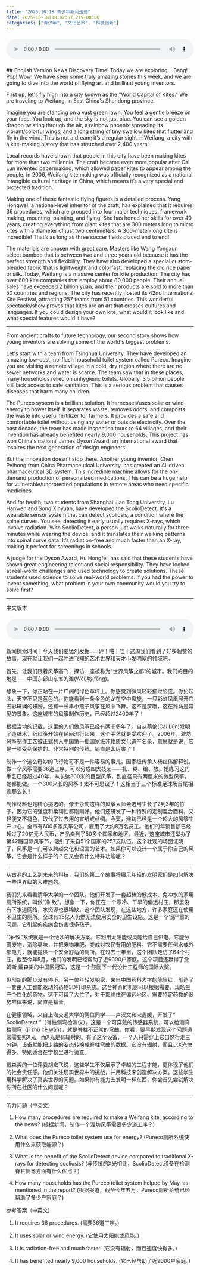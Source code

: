 ```yaml
---
title: "2025.10.18 青少年新闻速递"
date: 2025-10-18T18:02:57.219+08:00
categories: ["青少年", "文化艺术", "科技创新"]
---
```

<audio controls style="width: 100%; max-width: 900px; margin: 1.5em 0; display: block;">
<source src="/mp3/teen_news/20251018.en.wav" type="audio/wav">
</audio>
## English Version
News Discovery Time! Today we are exploring... Bang! Pop! Wow! We have seen some truly amazing stories this week, and we are going to dive into the world of flying art and brilliant young inventors.

First up, let's fly high into a city known as the "World Capital of Kites." We are traveling to Weifang, in East China's Shandong province.

Imagine you are standing on a vast green lawn. You feel a gentle breeze on your face. You look up, and the sky is not just blue. You can see a golden dragon twisting through the air, a rainbow phoenix spreading its vibrant/colorful wings, and a long string of tiny swallow kites that flutter and fly in the wind. This is not a dream; it’s a regular sight in Weifang, a city with a kite-making history that has stretched over 2,400 years!

Local records have shown that people in this city have been making kites for more than two millennia. The craft became even more popular after Cai Lun invented papermaking, which allowed paper kites to appear among the people. In 2006, Weifang kite making was officially recognized as a national intangible cultural heritage in China, which means it’s a very special and protected tradition.

Making one of these fantastic flying figures is a detailed process. Yang Hongwei, a national-level inheritor of the craft, has explained that it requires 36 procedures, which are grouped into four major techniques: framework making, mounting, painting, and flying. She has honed her skills for over 40 years, creating everything from giant kites that are 300 meters long to micro kites with a diameter of just two centimeters. A 300-meter-long kite is incredible! That’s as long as three soccer fields placed end to end!

The materials are chosen with great care. Masters like Wang Yongxun select bamboo that is between two and three years old because it has the perfect strength and flexibility. They have also developed a special custom-blended fabric that is lightweight and colorfast, replacing the old rice paper or silk. Today, Weifang is a massive center for kite production. The city has over 600 kite companies that employ about 80,000 people. Their annual sales have exceeded 2 billion yuan, and their products are sold to more than 50 countries and regions. The city has recently hosted its 42nd International Kite Festival, attracting 257 teams from 51 countries. This wonderful spectacle/show proves that kites are an art that crosses cultures and languages. If you could design your own kite, what would it look like and what special features would it have?

***

From ancient crafts to future technology, our second story shows how young inventors are solving some of the world's biggest problems.

Let's start with a team from Tsinghua University. They have developed an amazing low-cost, no-flush household toilet system called Pureco. Imagine you are visiting a remote village in a cold, dry region where there are no sewer networks and water is scarce. The team saw that in these places, many households relied on unhygienic toilets. Globally, 3.5 billion people still lack access to safe sanitation. This is a serious problem that causes diseases that harm many children.

The Pureco system is a brilliant solution. It harnesses/uses solar or wind energy to power itself. It separates waste, removes odors, and composts the waste into useful fertilizer for farmers. It provides a safe and comfortable toilet without using any water or outside electricity. Over the past decade, the team has made inspection tours to 64 villages, and their invention has already benefited nearly 9,000 households. This project has won China's national James Dyson Award, an international award that inspires the next generation of design engineers.

But the innovation doesn't stop there. Another young inventor, Chen Peihong from China Pharmaceutical University, has created an AI-driven pharmaceutical 3D system. This incredible machine allows for the on-demand production of personalized medications. This can be a huge help for vulnerable/unprotected populations in remote areas who need specific medicines.

And for health, two students from Shanghai Jiao Tong University, Lu Hanwen and Song Xinyuan, have developed the ScolioDetect. It's a wearable sensor system that can detect scoliosis, a condition where the spine curves. You see, detecting it early usually requires X-rays, which involve radiation. With ScolioDetect, a person just walks naturally for three minutes while wearing the device, and it translates their walking patterns into spinal curve data. It’s radiation-free and much faster than an X-ray, making it perfect for screenings in schools.

A judge for the Dyson Award, Hu Hongfei, has said that these students have shown great engineering talent and social responsibility. They have looked at real-world challenges and used technology to create solutions. These students used science to solve real-world problems. If you had the power to invent something, what problem in your own community would you try to solve first?

  ---
  中文版本
<audio controls style="width: 100%; max-width: 900px; margin: 1.5em 0; display: block;">
    <source src="/mp3/teen_news/20251018.cn.wav"
  type="audio/wav">
  </audio>
  新闻探索时间！今天我们要猛烈发掘……砰！啪！哇！这周我们看到了好多超赞的故事，现在就让我们一起冲进飞翔的艺术世界和天才小发明家的领域吧。

首先，让我们跟着风筝高飞，探访一座被称为“世界风筝之都”的城市。我们的目的地是——中国东部山东省的潍(Wéi)坊(fāng)。

想象一下，你正站在一片广阔的绿色草坪上。你感觉到微风轻轻拂过脸庞。你抬起头，天空不只是蓝色的。你能看到一条金色的龙在空中盘旋，一只彩虹凤凰展开它五彩斑斓的翅膀，还有一长串小燕子风筝在风中飞舞。这不是梦哦，这在潍坊是常见的景象。这座城市的风筝制作历史，已经超过2400年了！

根据当地的记载，这里的人们做风筝已经有两千多年了。自从蔡伦(Cài Lún)发明了造纸术，纸风筝开始在民间流行起来，这个手艺就更受欢迎了。2006年，潍坊风筝制作工艺被正式列入中国第一批国家级非物质文化遗产名录，意思就是说，它是一项受到保护的、非常特别的传统。简直是太厉害了！

制作一个这么奇妙的飞行物可不是一件容易的事儿。国家级传承人杨红伟解释说，做一个风筝需要36道工序，可以分成四大技艺——扎、糊、绘、放。她练习这门手艺已经超过40年，从长达300米的巨型风筝，到直径只有两厘米的微型风筝，她都能做。一个300米长的风筝！太不可思议了！这相当于三个标准足球场首尾相连那么长！

制作材料也是精心挑选的。像王永勋这样的风筝大师会选用生长了2到3年的竹子，因为它的强度和柔韧性都刚刚好。他们还研发了一种特殊的定制混合面料，又轻便又不褪色，取代了过去用的宣纸或丝绸。今天，潍坊已经是一个超大的风筝生产中心。全市有600多家风筝公司，雇用了大约8万名员工。他们的年销售额已经超过了20亿元人民币，产品卖到了50多个国家和地区。最近，这座城市还举办了第42届国际风筝节，吸引了来自51个国家的257支队伍。这个壮观的场面证明了，风筝是一门可以跨越文化和语言的艺术。如果你可以设计一个属于你自己的风筝，它会是什么样子的？它又会有什么特殊功能呢？

***

从古老的工艺到未来的科技，我们的第二个故事将展示年轻的发明家们是如何解决一些世界级的大难题的。

我们先来看看清华大学的一个团队。他们开发了一套超棒的低成本、免冲水的家用厕所系统，叫做“净·致”。想象一下，你正在一个寒冷、干旱的偏远村庄，那里没有下水道网络，水资源也很稀缺。这个团队发现，在这些地方，许多家庭还在使用不卫生的厕所。全球有35亿人仍然无法使用安全的卫生设施。这是一个很严重的问题，它引起的疾病会伤害很多孩子。

“净·致”系统就是一个绝妙的解决方案。它利用太阳能或风能给自己供电。它能分离废物，消除臭味，并把废物堆肥，变成对农民有用的肥料。它不需要任何水或外部电力，就能提供一个安全舒适的厕所。在过去十年里，这个团队走访了64个村庄，截至今年5月，他们的发明已经帮助了近9000户家庭。这个项目还赢得了詹姆斯·戴森奖的中国区冠军，这是一个鼓励下一代设计工程师的国际大奖。

但创新的脚步没有停下。另一位年轻发明家，来自中国药科大学的陈培红，创造了一套由人工智能驱动的药物3D打印系统。这台神奇的机器可以根据需要，现场生产个性化的药物。这下可帮了大忙了，对于那些住在偏远地区、需要特定药物的弱势群体来说，简直是福音。

在健康领域，来自上海交通大学的两位同学——卢汉文和宋鑫媛，开发了“ ScolioDetect ”（脊柱侧弯检测仪）。这是一个可穿戴的传感器系统，可以检测脊柱侧弯（jǐ zhù cè wān），就是脊柱不正常的弯曲。你看，要早期发现这个问题通常需要照X光，而X光是有辐射的。有了这个设备，一个人只需穿上它自然行走三分钟，设备就能把走路的姿态转换成脊柱弯曲的数据。它没有辐射，而且比X光快得多，特别适合在学校里进行筛查。

戴森奖的一位评委胡宏飞说，这些学生不仅展示了卓越的工程才能，更体现了他们的社会责任感。他们关注现实世界中的挑战，并用科技来创造解决方案。这些学生用科学解决了真实世界的问题。如果你有能力去发明一样东西，你会首先尝试解决你所在社区的什么问题呢？

---
听力问题（中英文）
1. How many procedures are required to make a Weifang kite, according to the news?
   (根据新闻，制作一个潍坊风筝需要多少道工序？)

2. What does the Pureco toilet system use for energy?
   (Pureco厕所系统使用什么来获取能源？)

3. What is the benefit of the ScolioDetect device compared to traditional X-rays for detecting scoliosis?
   (与传统的X光相比，ScolioDetect设备在检测脊柱侧弯方面有什么优点？)

4. How many households has the Pureco toilet system helped by May, as mentioned in the report?
   (根据报道，截至今年五月，Pureco厕所系统已经帮助了多少户家庭？)

参考答案（中英文)
1. It requires 36 procedures.
   (需要36道工序。)

2. It uses solar or wind energy.
   (它使用太阳能或风能。)

3. It is radiation-free and much faster.
   (它没有辐射，而且速度快得多。)

4. It has benefited nearly 9,000 households.
   (它已经帮助了近9000户家庭。)